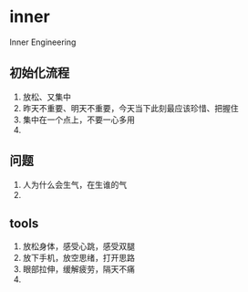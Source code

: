 # inner
Inner Engineering

## 初始化流程

1. 放松、又集中
2. 昨天不重要、明天不重要，今天当下此刻最应该珍惜、把握住
3. 集中在一个点上，不要一心多用
4. 

## 问题

1. 人为什么会生气，在生谁的气
2. 

## tools

1. 放松身体，感受心跳，感受双腿
2. 放下手机，放空思绪，打开思路
3. 眼部拉伸，缓解疲劳，隔天不痛
4. 
